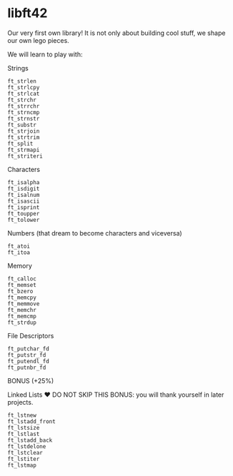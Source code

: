 # libft42
Our very first own library!
It is not only about building cool stuff, we shape our own lego pieces.

We will learn to play with:

Strings

    ft_strlen
    ft_strlcpy
    ft_strlcat
    ft_strchr
    ft_strrchr
    ft_strncmp
    ft_strnstr
    ft_substr
    ft_strjoin
    ft_strtrim
    ft_split
    ft_strmapi
    ft_striteri


Characters

    ft_isalpha
    ft_isdigit
    ft_isalnum
    ft_isascii
    ft_isprint
    ft_toupper
    ft_tolower


Numbers (that dream to become characters and viceversa)

    ft_atoi
    ft_itoa

Memory

    ft_calloc
    ft_memset
    ft_bzero
    ft_memcpy
    ft_memmove
    ft_memchr
    ft_memcmp
    ft_strdup

File Descriptors

    ft_putchar_fd
    ft_putstr_fd
    ft_putendl_fd
    ft_putnbr_fd

BONUS (+25%)

Linked Lists ❤️ DO NOT SKIP THIS BONUS: you will thank yourself in later projects.

    ft_lstnew
    ft_lstadd_front
    ft_lstsize
    ft_lstlast
    ft_lstadd_back
    ft_lstdelone
    ft_lstclear
    ft_lstiter
    ft_lstmap
